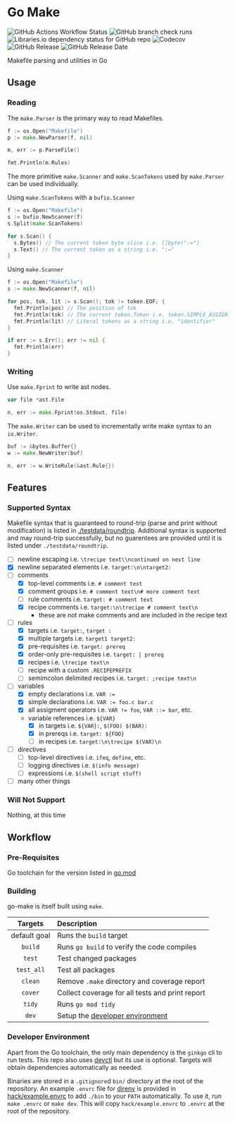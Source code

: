 # Go Make

![GitHub Actions Workflow Status](https://img.shields.io/github/actions/workflow/status/unmango/go-make/ci.yml)
![GitHub branch check runs](https://img.shields.io/github/check-runs/unmango/go-make/main)
![Libraries.io dependency status for GitHub repo](https://img.shields.io/librariesio/github/unmango/go-make)
![Codecov](https://img.shields.io/codecov/c/github/unmango/go-make)
![GitHub Release](https://img.shields.io/github/v/release/unmango/go-make)
![GitHub Release Date](https://img.shields.io/github/release-date/unmango/go-make)

Makefile parsing and utilities in Go

## Usage

### Reading

The `make.Parser` is the primary way to read Makefiles.

```go
f := os.Open("Makefile")
p := make.NewParser(f, nil)

m, err := p.ParseFile()

fmt.Println(m.Rules)
```

The more primitive `make.Scanner` and `make.ScanTokens` used by `make.Parser` can be used individually.

Using `make.ScanTokens` with a `bufio.Scanner`

```go
f := os.Open("Makefile")
s := bufio.NewScanner(f)
s.Split(make.ScanTokens)

for s.Scan() {
  s.Bytes() // The current token byte slice i.e. []byte(":=")
  s.Text() // The current token as a string i.e. ":="
}
```

Using `make.Scanner`

```go
f := os.Open("Makefile")
s := make.NewScanner(f, nil)

for pos, tok, lit := s.Scan(); tok != token.EOF; {
  fmt.Println(pos) // The position of tok
  fmt.Println(tok) // The current token.Token i.e. token.SIMPLE_ASSIGN
  fmt.Println(lit) // Literal tokens as a string i.e. "identifier"
}

if err := s.Err(); err != nil {
  fmt.Println(err)
}
```

### Writing

Use `make.Fprint` to write ast nodes.

```go
var file *ast.File

n, err := make.Fprint(os.Stdout, file)
```

The `make.Writer` can be used to incrementally write make syntax to an `io.Writer`.

```go
buf := &bytes.Buffer{}
w := make.NewWriter(buf)

n, err := w.WriteRule(&ast.Rule{})
```

## Features

### Supported Syntax

Makefile syntax that is guaranteed to round-trip (parse and print without modification) is listed in [./testdata/roundtrip](./testdata/roundtrip/).
Additional syntax is supported and may round-trip successfully, but no guarentees are provided until it is listed under `./testdata/roundtrip`.

- [ ] newline escaping i.e. `\trecipe text\\ncontinued on next line`
- [x] newline separated elements i.e. `target:\n\ntarget2:`
- [ ] comments
  - [x] top-level comments i.e. `# comment text`
  - [x] comment groups i.e. `# comment text\n# more comment text`
  - [ ] rule comments i.e. `target: # comment text`
  - [x] recipe comments i.e. `target:\n\trecipe # comment text\n`
    - these are not make comments and are included in the recipe text
- [ ] rules
  - [x] targets i.e. `target:`, `target :`
  - [x] multiple targets i.e. `target1 target2:`
  - [x] pre-requisites i.e. `target: prereq`
  - [x] order-only pre-requisites i.e. `target: | prereq`
  - [x] recipes i.e. `\trecipe text\n`
  - [ ] recipe with a custom `.RECIPEPREFIX`
  - [ ] semimcolon delimited recipes i.e. `target: ;recipe text\n`
- [ ] variables
  - [x] empty declarations i.e. `VAR :=`
  - [x] simple declarations i.e. `VAR := foo.c bar.c`
  - [x] all assigment operators i.e. `VAR != foo`, `VAR ::= bar`, etc.
  - variable references i.e. `${VAR}`
    - [x] in targets i.e. `${VAR}:`, `$(FOO) $(BAR):`
    - [x] in prereqs i.e. `target: ${FOO}`
    - [ ] in recipes i.e. `target:\n\trecipe $(VAR)\n`
- [ ] directives
  - [ ] top-level directives i.e. `ifeq`, `define`, etc.
  - [ ] logging directives i.e. `$(info message)`
  - [ ] expressions i.e. `$(shell script stuff)`
- [ ] many other things

### Will Not Support

Nothing, at this time

## Workflow

### Pre-Requisites

Go toolchain for the version listed in [go.mod](./go.mod)

### Building

go-make is itself built using `make`.

| Targets      | Description |
|:------------:|:------------|
| default goal | Runs the `build` target |
| `build`      | Runs `go build` to verify the code compiles |
| `test`       | Test changed packages |
| `test_all`   | Test all packages |
| `clean`      | Remove `.make` directory and coverage report |
| `cover`      | Collect coverage for all tests and print report |
| `tidy`       | Runs `go mod tidy` |
| `dev`        | Setup the [developer environment](#developer-environment) |

### Developer Environment

Apart from the Go toolchain, the only main dependency is the `ginkgo` cli to run tests.
This repo also uses [devctl](https://github.com/unmango/devctl) but its use is optional.
Targets will obtain dependencies automatically as needed.

Binaries are stored in a `.gitignore`d `bin/` directory at the root of the repository.
An example `.envrc` file for [direnv](https://github.com/direnv/direnv) is provided in [hack/example.envrc](./hack/example.envrc) to add `./bin` to your `PATH` automatically.
To use it, run `make .envrc` or `make dev`.
This will copy `hack/example.envrc` to `.envrc` at the root of the repository.
